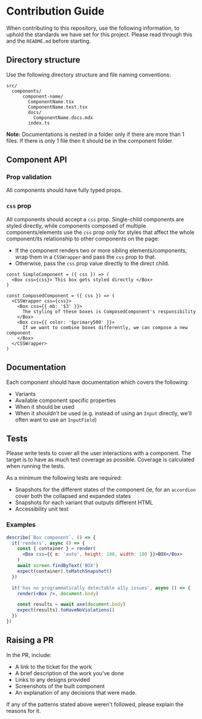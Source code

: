 # Contribution Guide

When contributing to this repository, use the following information, to uphold the standards we have set for this project. Please read through this and the `README.md` before starting.

## Directory structure

Use the following directory structure and file naming conventions:

```
src/
  components/
	  component-name/
	    ComponentName.tsx
	    ComponentName.test.tsx
	    docs/
	      ComponentName.docs.mdx
	    index.ts
```

**Note:** Documentations is nested in a folder only if there are more than 1 files. If there is only 1 file then it should be in the component folder.

## Component API

### Prop validation

All components should have fully typed props.

### `css` prop

All components should accept a `css` prop. Single-child components are styled directly, while components composed of multiple components/elements use the `css` prop only for styles that affect the whole component/its relationship to other components on the page:

- If the component renders two or more sibling elements/components, wrap them in a `CSSWrapper` and pass the `css` prop to that.
- Otherwise, pass the `css` prop value directly to the direct child.

```tsx
const SimpleComponent = ({ css }) => (
  <Box css={css}> This box gets styled directly </Box>
)

const ComposedComponent = ({ css }) => (
  <CSSWrapper css={css}>
    <Box css={{ mb: '$3' }}>
      The styling of these boxes is ComposedComponent's responsibility
    </Box>
    <Box css={{ color: '$primary500' }}>
      If we want to combine boxes differently, we can compose a new component
    </Box>
  </CSSWrapper>
)
```

## Documentation

Each component should have documentation which covers the following:

- Variants
- Available component specific properties
- When it should be used
- When it _shouldn't_ be used (e.g. instead of using an `Input` directly, we'll often want to use an `InputField`)

## Tests

Please write tests to cover all the user interactions with a component. The target is to have as much test coverage as possible. Coverage is calculated when running the tests.

As a minimum the following tests are required:

- Snapshots for the different states of the component (ie, for an `accordion` cover both the collapsed and expanded states
- Snapshots for each variant that outputs different HTML
- Accessibility unit test

### Examples

```jsx
describe(`Box component`, () => {
  it('renders', async () => {
    const { container } = render(
      <Box css={{ m: 'auto', height: 100, width: 100 }}>BOX</Box>
    )
    await screen.findByText('BOX')
    expect(container).toMatchSnapshot()
  })

  it('has no programmatically detectable a11y issues', async () => {
    render(<Box />, document.body)

    const results = await axe(document.body)
    expect(results).toHaveNoViolations()
  })
})
```

## Raising a PR

In the PR, include:

- A link to the ticket for the work
- A brief description of the work you've done
- Links to any designs provided
- Screenshots of the built component
- An explanation of any decisions that were made.

If any of the patterns stated above weren't followed, please explain the reasons for it.
